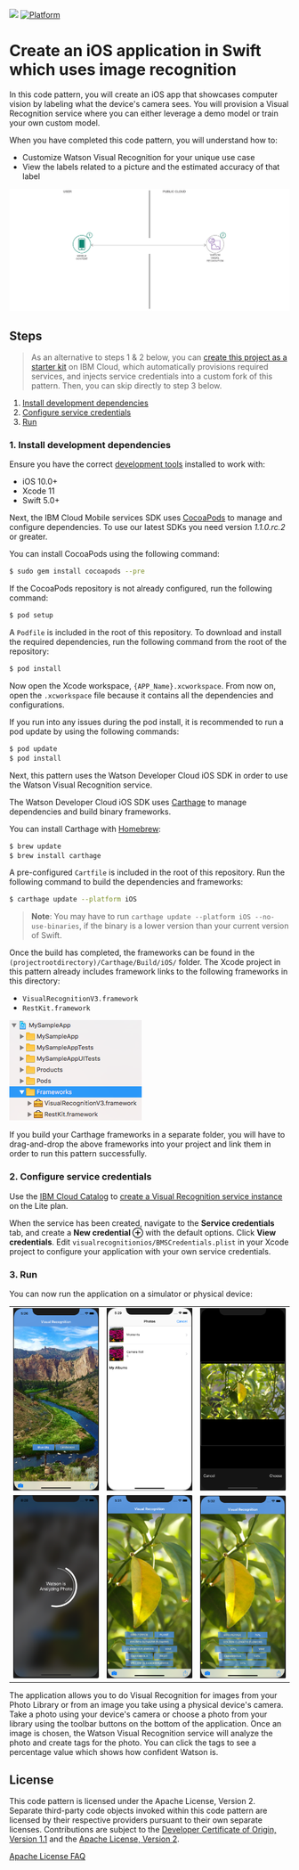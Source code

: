 [![](https://img.shields.io/badge/IBM%20Cloud-powered-blue.svg)](https://bluemix.net)
[![Platform](https://img.shields.io/badge/platform-ios_swift-lightgrey.svg?style=flat)](https://developer.apple.com/swift/)

# Create an iOS application in Swift which uses image recognition

In this code pattern, you will create an iOS app that showcases computer vision by labeling what the device's camera sees. You will provision a Visual Recognition service where you can either leverage a demo model or train your own custom model.

When you have completed this code pattern, you will understand how to:

* Customize Watson Visual Recognition for your unique use case
* View the labels related to a picture and the estimated accuracy of that label

![](README_Images/architecture.png)

## Steps

> As an alternative to steps 1 & 2 below, you can [create this project as a starter kit](https://cloud.ibm.com/developer/appledevelopment/create-app?starterKit=e5d2c3f8-9066-3473-adfb-287f6501c6d2) on IBM Cloud, which automatically provisions required services, and injects service credentials into a custom fork of this pattern. Then, you can skip directly to step 3 below.

1. [Install development dependencies](#1-install-development-dependencies)
1. [Configure service credentials](#2-configure-service-credentials)
1. [Run](#3-run)

### 1. Install development dependencies

Ensure you have the correct [development tools](https://developer.apple.com/) installed to work with:

* iOS 10.0+
* Xcode 11
* Swift 5.0+

Next, the IBM Cloud Mobile services SDK uses [CocoaPods](https://cocoapods.org/) to manage and configure dependencies. To use our latest SDKs you need version _1.1.0.rc.2_ or greater.

You can install CocoaPods using the following command:

```bash
$ sudo gem install cocoapods --pre
```

If the CocoaPods repository is not already configured, run the following command:

```bash
$ pod setup
```

A `Podfile` is included in the root of this repository. To download and install the required dependencies, run the following command from the root of the repository:

```bash
$ pod install
```

Now open the Xcode workspace, `{APP_Name}.xcworkspace`. From now on, open the `.xcworkspace` file because it contains all the dependencies and configurations.

If you run into any issues during the pod install, it is recommended to run a pod update by using the following commands:

```bash
$ pod update
$ pod install
```

Next, this pattern uses the Watson Developer Cloud iOS SDK in order to use the Watson Visual Recognition service.

The Watson Developer Cloud iOS SDK uses [Carthage](https://github.com/Carthage/Carthage) to manage dependencies and build binary frameworks.

You can install Carthage with [Homebrew](https://brew.sh/):

```bash
$ brew update
$ brew install carthage
```

A pre-configured `Cartfile` is included in the root of this repository. Run the
following command to build the dependencies and frameworks:

```bash
$ carthage update --platform iOS
```

> **Note**: You may have to run `carthage update --platform iOS --no-use-binaries`, if the binary is a lower version than your current version of Swift.

Once the build has completed, the frameworks can be found in the `(projectrootdirectory)/Carthage/Build/iOS/` folder. The Xcode project in this pattern already includes framework links to the following frameworks in this directory:

* `VisualRecognitionV3.framework`
* `RestKit.framework`

![ConfiguredFrameworks](README_Images/ConfiguredFrameworks.png)

If you build your Carthage frameworks in a separate folder, you will have to drag-and-drop the above frameworks into your project and link them in order to run this pattern successfully.

### 2. Configure service credentials

Use the [IBM Cloud Catalog](https://cloud.ibm.com/catalog/) to [create a Visual Recognition service instance](https://cloud.ibm.com/catalog/services/visual-recognition) on the Lite plan.

When the service has been created, navigate to the **Service credentials** tab, and create a **New credential ⊕** with the default options. Click **View credentials**. Edit `visualrecognitionios/BMSCredentials.plist` in your Xcode project to configure your application with your own service credentials.

### 3. Run

You can now run the application on a simulator or physical device:

|   |   |   |
| - | - | - |
| ![WatsonVisualRecognitionMain](README_Images/WatsonVisualRecognitionMain.png) | ![WatsonVisualRecognitionPhotoSelection](README_Images/WatsonVisualRecognitionPhotoSelection.png) | ![WatsonVisualRecognitionPhotoSize](README_Images/WatsonVisualRecognitionPhotoSize.png) |
| ![WatsonVisualRecognitionAnalyzing](README_Images/WatsonVisualRecognitionAnalyzing.png) | ![WatsonVisualRecognitionFinished](README_Images/WatsonVisualRecognitionFinished.png) | ![WatsonVisualRecognitionTagsPercentage](README_Images/WatsonVisualRecognitionTagsPercentage.png) |

The application allows you to do Visual Recognition for images from your Photo Library or from an image you take using a physical device's camera. Take a photo using your device's camera or choose a photo from your library using the toolbar buttons on the bottom of the application. Once an image is chosen, the Watson Visual Recognition service will analyze the photo and create tags for the photo. You can click the tags to see a percentage value which shows how confident Watson is.

## License

This code pattern is licensed under the Apache License, Version 2. Separate third-party code objects invoked within this code pattern are licensed by their respective providers pursuant to their own separate licenses. Contributions are subject to the [Developer Certificate of Origin, Version 1.1](https://developercertificate.org/) and the [Apache License, Version 2](https://www.apache.org/licenses/LICENSE-2.0.txt).

[Apache License FAQ](https://www.apache.org/foundation/license-faq.html#WhatDoesItMEAN)
